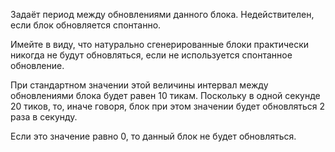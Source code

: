 Задаёт период между обновлениями данного блока. Недействителен, если блок обновляется спонтанно.

Имейте в виду, что натурально сгенерированные блоки практически никогда не будут обновляться, если не используется
спонтанное обновление.

При стандартном значении этой величины интервал между обновлениями блока будет равен 10 тикам. Поскольку в одной секунде
20 тиков, то, иначе говоря, блок при этом значении будет обновляться 2 раза в секунду.

Если это значение равно 0, то данный блок не будет обновляться.